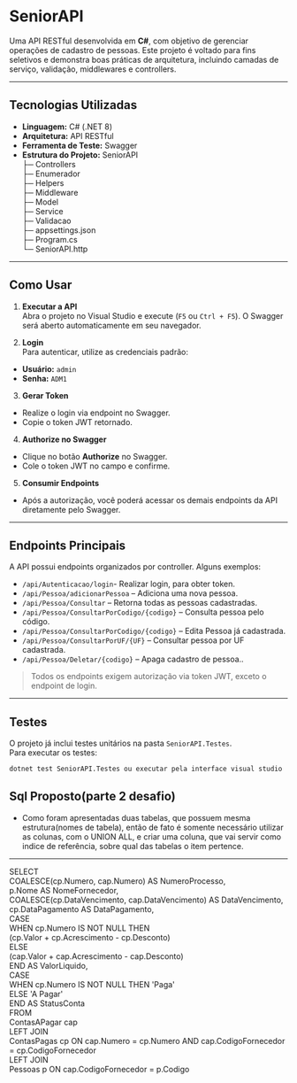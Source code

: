 # SeniorAPI

Uma API RESTful desenvolvida em **C#**, com objetivo de gerenciar operações de cadastro de pessoas. Este projeto é voltado para fins seletivos e demonstra boas práticas de arquitetura, incluindo camadas de serviço, validação, middlewares e controllers.

---

## Tecnologias Utilizadas

- **Linguagem:** C# (.NET 8)
- **Arquitetura:** API RESTful
- **Ferramenta de Teste:** Swagger
- **Estrutura do Projeto:**
SeniorAPI  
├─ Controllers  
├─ Enumerador  
├─ Helpers  
├─ Middleware  
├─ Model  
├─ Service  
├─ Validacao  
├─ appsettings.json  
├─ Program.cs  
└─ SeniorAPI.http  

---

## Como Usar

1. **Executar a API**  
 Abra o projeto no Visual Studio e execute (`F5` ou `Ctrl + F5`). O Swagger será aberto automaticamente em seu navegador.

2. **Login**  
 Para autenticar, utilize as credenciais padrão:  
 - **Usuário:** `admin`  
 - **Senha:** `ADM1`  

3. **Gerar Token**  
 - Realize o login via endpoint no Swagger.  
 - Copie o token JWT retornado.

4. **Authorize no Swagger**  
 - Clique no botão **Authorize** no Swagger.  
 - Cole o token JWT no campo e confirme.

5. **Consumir Endpoints**  
 - Após a autorização, você poderá acessar os demais endpoints da API diretamente pelo Swagger.

---

## Endpoints Principais

A API possui endpoints organizados por controller. Alguns exemplos:
- `/api/Autenticacao/login`- Realizar login, para obter token.
- `/api/Pessoa/adicionarPessoa` – Adiciona uma nova pessoa.
- `/api/Pessoa/Consultar` – Retorna todas as pessoas cadastradas.
- `/api/Pessoa/ConsultarPorCodigo/{codigo}` – Consulta pessoa pelo código.
- `/api/Pessoa/ConsultarPorCodigo/{codigo}` – Edita Pessoa já cadastrada.
- `/api/Pessoa/ConsultarPorUF/{UF}` – Consultar pessoa por UF cadastrada.
- `/api/Pessoa/Deletar/{codigo}` – Apaga cadastro de pessoa..

> Todos os endpoints exigem autorização via token JWT, exceto o endpoint de login.

---

## Testes

O projeto já inclui testes unitários na pasta `SeniorAPI.Testes`.  
Para executar os testes:

```bash
dotnet test SeniorAPI.Testes ou executar pela interface visual studio

````

## Sql Proposto(parte 2 desafio)

 - Como foram apresentadas duas tabelas, que possuem mesma estrutura(nomes de tabela), então de fato é somente necessário utilizar as colunas, com o UNION ALL, e criar uma coluna, que vai servir como indice de referência, sobre qual das tabelas o item pertence.
----
SELECT  
    COALESCE(cp.Numero, cap.Numero) AS NumeroProcesso,  
    p.Nome AS NomeFornecedor,  
    COALESCE(cp.DataVencimento, cap.DataVencimento) AS DataVencimento,  
    cp.DataPagamento AS DataPagamento,  
    CASE  
        WHEN cp.Numero IS NOT NULL THEN   
            (cp.Valor + cp.Acrescimento - cp.Desconto)  
        ELSE   
            (cap.Valor + cap.Acrescimento - cap.Desconto)  
    END AS ValorLiquido,  
    CASE  
        WHEN cp.Numero IS NOT NULL THEN 'Paga'  
        ELSE 'A Pagar'  
    END AS StatusConta  
FROM  
    ContasAPagar cap  
LEFT JOIN  
    ContasPagas cp ON cap.Numero = cp.Numero AND cap.CodigoFornecedor = cp.CodigoFornecedor  
LEFT JOIN  
    Pessoas p ON cap.CodigoFornecedor = p.Codigo  
